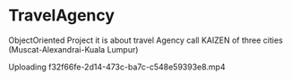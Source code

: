 # TravelAgency
ObjectOriented Project it is about travel Agency call KAIZEN of three cities (Muscat-Alexandrai-Kuala Lumpur)

Uploading f32f66fe-2d14-473c-ba7c-c548e59393e8.mp4
